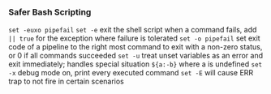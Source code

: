 ### Safer Bash Scripting
`set -euxo pipefail`
`set -e` exit the shell script when a command fails, add `|| true` for the exception where failure is tolerated
`set -o pipefail` set exit code of a pipeline to the right most command to exit with a non-zero status, or 0 if all commands succeeded
`set -u` treat unset variables as an error and exit immediately; handles special situation `${a:-b}` where a is undefined
`set -x` debug mode on, print every executed command
`set -E` will cause ERR trap to not fire in certain scenarios
